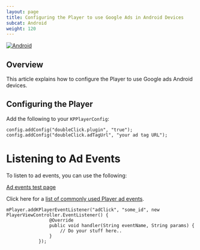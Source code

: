 ```yaml
---
layout: page
title: Configuring the Player to use Google Ads in Android Devices
subcat: Android
weight: 120
---
```


[![Android](https://img.shields.io/badge/Android-Supported-green.svg)](https://github.com/kaltura/player-sdk-native-ios)

## Overview
This article explains how to configure the Player to use Google ads Android devices.

## Configuring the Player
Add the following to your `KPPlayerConfig`:

```
config.addConfig("doubleClick.plugin", "true");
config.addConfig("doubleClick.adTagUrl", "your ad tag URL");
```
# Listening to Ad Events
To listen to ad events, you can use the following:

[Ad events test page](http://player.kaltura.com/modules/DoubleClick/tests/DoubleClickAdEvents.qunit.html)  

Click here for a [list of commonly used Player ad events](https://github.com/kaltura/DeveloperPortalDocs/blob/master/documentation/04_Web-Video-Player/Kaltura-Media-Player-API.md).

```
mPlayer.addKPlayerEventListener("adClick", "some_id", new PlayerViewController.EventListener() {
                @Override
                public void handler(String eventName, String params) {
                    // Do your stuff here..
                }
            });
```
